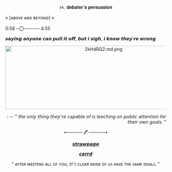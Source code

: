 <p align=center> ᝰ. 𝐝𝐞𝐛𝐚𝐭𝐞𝐫'𝐬 𝐩𝐞𝐫𝐬𝐮𝐚𝐬𝐢𝐨𝐧 </p>

<p align=left> » [ᴀʙᴏᴠᴇ ᴀɴᴅ ʙᴇʏᴏɴᴅ] « </p>
<p align=left> 0:58 ─〇───── 4:55 </p>

<p align=left> 𝙨𝙖𝙮𝙞𝙣𝙜 𝙖𝙣𝙮𝙤𝙣𝙚 𝙘𝙖𝙣 𝙥𝙪𝙡𝙡 𝙞𝙩 𝙤𝙛𝙛, 𝙗𝙪𝙩 𝙞 𝙨𝙞𝙜𝙝, 𝙞 𝙠𝙣𝙤𝙬 𝙩𝙝𝙚𝙮’𝙧𝙚 𝙬𝙧𝙤𝙣𝙜 </p>

<p align="center">
<img src="https://iili.io/2kHdRQ2.md.png" alt="2kHdRQ2.md.png" border="0" width="600" height="200">
</p>

<p align=right> : -- " 𝘵𝘩𝘦 𝘰𝘯𝘭𝘺 𝘵𝘩𝘪𝘯𝘨 𝘵𝘩𝘦𝘺'𝘳𝘦 𝘤𝘢𝘱𝘢𝘣𝘭𝘦 𝘰𝘧 𝘪𝘴 𝘭𝘦𝘦𝘤𝘩𝘪𝘯𝘨 𝘰𝘯 𝘱𝘶𝘣𝘭𝘪𝘤 𝘢𝘵𝘵𝘦𝘯𝘵𝘪𝘰𝘯 𝘧𝘰𝘳 𝘵𝘩𝘦𝘪𝘳 𝘰𝘸𝘯 𝘨𝘰𝘢𝘭𝘴. "</p>

<p align=center> •─────⋅🖊️⋅─────•</p>


<p align=center> <a href="https://5cbenstone.straw.page/">𝙨𝙩𝙧𝙖𝙬𝙥𝙖𝙜𝙚</a></p>

<p align=center> <a href="https://ult-rebel.carrd.co">𝙘𝙖𝙧𝙧𝙙</a></p>


<p align=center> " ᴀꜰᴛᴇʀ ᴍᴇᴇᴛɪɴɢ ᴀʟʟ ᴏꜰ ʏᴏᴜ, ɪᴛ'ꜱ ᴄʟᴇᴀʀ ɴᴏɴᴇ ᴏꜰ ᴜꜱ ʜᴀᴠᴇ ᴛʜᴇ ꜱᴀᴍᴇ ɢᴏᴀʟꜱ. " </p>
